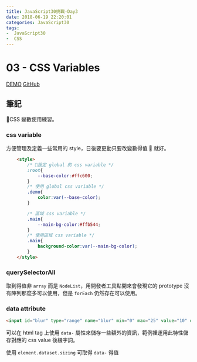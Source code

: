 ```yaml
---
title: JavaScript30挑戰-Day3
date: 2018-06-19 22:20:01
categories: JavaScript30
tags: 
-  JavaScript30
-  CSS
---
```


# 03 - CSS Variables

[DEMO](https://weiyuan1993.github.io/JavaScript30/03-CSS-Variables/)
[GitHub](https://github.com/weiyuan1993/JavaScript30/tree/master/03-CSS-Variables)

## 筆記

CSS 變數使用練習。

<!-- more -->

### css variable

方便管理及定義一些常用的 style，日後要更動只要改變數得值  就好。

```html
    <style>
        /* 設定 global 的 css variable */
        :root{
            --base-color:#ffc600;
        }
        /* 使用 global css variable */
        .demo{
            color:var(--base-color);
        }

        /* 區域 css variable */
        .main{
            --main-bg-color:#ffb544;
        }
        /* 使用區域 css variable */
        .main{
            background-color:var(--main-bg-color);
        }
    </style>
```

### querySelectorAll

取到得值非 `array` 而是 `NodeList`，用開發者工具點開來會發現它的 prototype 沒有陣列那麼多可以使用，但是 `forEach` 仍然存在可以使用。

### data attribute

```html
<input id="blur" type="range" name="blur" min="0" max="25" value="10" data-sizing="px">
```

可以在 html tag 上使用 `data-` 屬性來儲存一些額外的資訊，範例裡運用此特性儲存對應的 css value 後綴字詞。

使用 `element.dataset.sizing` 可取得 `data-` 得值
